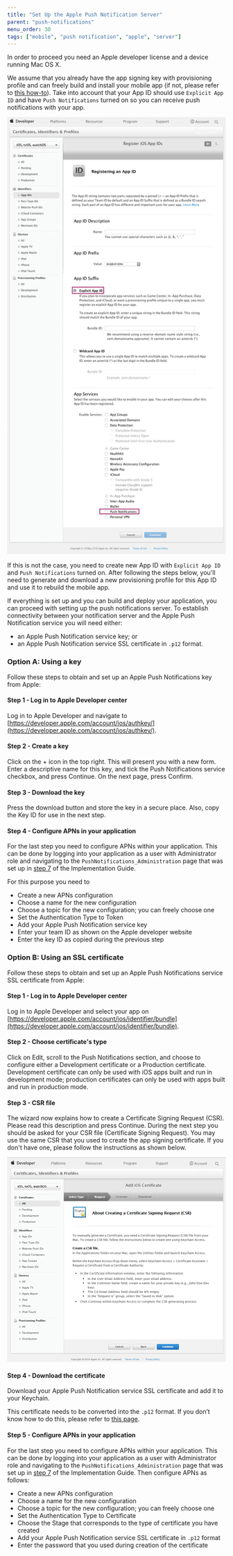 ```yaml
---
title: "Set Up the Apple Push Notification Server"
parent: "push-notifications"
menu_order: 30
tags: ["mobile", "push notification", "apple", "server"]
---
```

In order to proceed you need an Apple developer license and a device running Mac OS X.

We assume that you already have the app signing key with provisioning profile and can freely build and install your mobile app (if not, please refer to [this how-to](publishing-a-mendix-hybrid-mobile-app-in-mobile-app-stores)). Take into account that your App ID should use `Explicit App ID` and have `Push Notifications` turned on so you can receive push notifications with your app.

![](attachments/19955752/20217895.png)

If this is not the case, you need to create new App ID with `Explicit App ID` and `Push Notifications` turned on. After following the steps below, you'll need to generate and download a new provisioning profile for this App ID and use it to rebuild the mobile app.

If everything is set up and you can build and deploy your application, you can proceed with setting up the push notifications server. To establish connectivity between your notification server and the Apple Push Notification service you will need either:

- an Apple Push Notification service key; or
- an Apple Push Notification service SSL certificate in `.p12` format.

### Option A: Using a key

Follow these steps to obtain and set up an Apple Push Notifications key from Apple:

#### Step 1 - Log in to Apple Developer center

Log in to Apple Developer and navigate to [https://developer.apple.com/account/ios/authkey/](https://developer.apple.com/account/ios/authkey/).

#### Step 2 - Create a key

Click on the + icon in the top right. This will present you with a new form. Enter a descriptive name for this key, and tick the Push Notifications service checkbox, and press Continue. On the next page, press Confirm.

#### Step 3 - Download the key

Press the download button and store the key in a secure place. Also, copy the Key ID for use in the next step.

#### Step 4 - Configure APNs in your application

For the last step you need to configure APNs within your application. This can be done by logging into your application as a user with Administrator role and navigating to the `PushNotifications_Administration` page that was set up in [step 7](implementation-guide) of the Implementation Guide.

For this purpose you need to

*   Create a new APNs configuration
*	Choose a name for the new configuration
*   Choose a topic for the new configuration; you can freely choose one
*	Set the Authentication Type to Token
*   Add your Apple Push Notification service key
*	Enter your team ID as shown on the Apple developer website
*	Enter the key ID as copied during the previous step

### Option B: Using an SSL certificate

Follow these steps to obtain and set up an Apple Push Notifications service SSL certificate from Apple:

#### Step 1 - Log in to Apple Developer center

Log in to Apple Developer and select your app on [https://developer.apple.com/account/ios/identifier/bundle](https://developer.apple.com/account/ios/identifier/bundle).

#### Step 2 - Choose certificate's type

Click on Edit, scroll to the Push Notifications section, and choose to configure either a Development certificate or a Production certificate. Development certificate can only be used with iOS apps built and run in development mode; production certificates can only be used with apps built and run in production mode.

#### Step 3 - CSR file

The wizard now explains how to create a Certificate Signing Request (CSR). Please read this description and press Continue. During the next step you should be asked for your CSR file (Certificate Signing Request). You may use the same CSR that you used to create the app signing certificate. If you don't have one, please follow the instructions as shown below.

![](attachments/19955752/20217898.png)

#### Step 4 - Download the certificate

Download your Apple Push Notification service SSL certificate and add it to your Keychain.

This certificate needs to be converted into the `.p12` format. If you don’t know how to do this, please refer to [this page](https://developer.apple.com/library/ios/documentation/IDEs/Conceptual/AppDistributionGuide/MaintainingCertificates/MaintainingCertificates.html).

#### Step 5 - Configure APNs in your application

For the last step you need to configure APNs within your application. This can be done by logging into your application as a user with Administrator role and navigating to the `PushNotifications_Administration` page that was set up in [step 7](implementation-guide) of the Implementation Guide. Then configure APNs as follows:

*   Create a new APNs configuration
*	Choose a name for the new configuration
*   Choose a topic for the new configuration; you can freely choose one
*	Set the Authentication Type to Certificate
*	Choose the Stage that corresponds to the type of certificate you have created
*   Add your Apple Push Notification service SSL certificate in `.p12` format
*	Enter the password that you used during creation of the certificate
